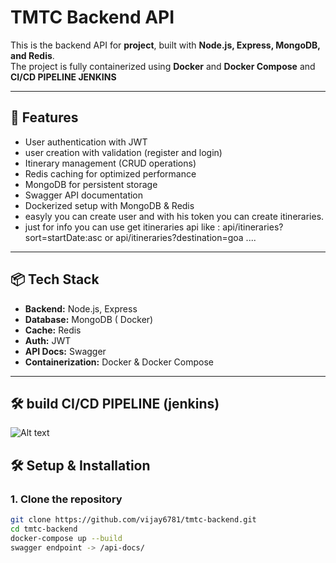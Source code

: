 # TMTC Backend API

This is the backend API for **project**, built with **Node.js, Express, MongoDB, and Redis**.  
The project is fully containerized using **Docker** and **Docker Compose** and **CI/CD PIPELINE JENKINS**

---

## 🚀 Features
- User authentication with JWT
- user creation with validation (register and login)
- Itinerary management (CRUD operations)
- Redis caching for optimized performance
- MongoDB for persistent storage
- Swagger API documentation
- Dockerized setup with MongoDB & Redis
- easyly you can create user and with his token you can create itineraries.
- just for info you can use get itineraries api like : api/itineraries?sort=startDate:asc or api/itineraries?destination=goa ....

---

## 📦 Tech Stack
- **Backend:** Node.js, Express
- **Database:** MongoDB ( Docker)
- **Cache:** Redis
- **Auth:** JWT
- **API Docs:** Swagger
- **Containerization:** Docker & Docker Compose

---
## 🛠️ build CI/CD PIPELINE (jenkins)

![Alt text](https://github.com/user-attachments/assets/d1a280f5-ff99-4840-aec1-dc27f42c1834)


## 🛠️ Setup & Installation

### 1. Clone the repository
```bash
git clone https://github.com/vijay6781/tmtc-backend.git
cd tmtc-backend
docker-compose up --build
swagger endpoint -> /api-docs/


